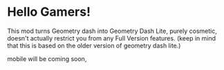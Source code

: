 # Hello Gamers!

This mod turns Geometry dash into Geometry Dash Lite, purely cosmetic, doesn't actually restrict you from any Full Version features. (keep in mind that this is based on the older version of geometry dash lite.)

mobile will be coming soon, 
